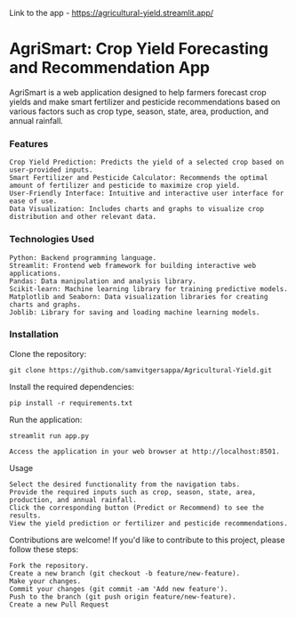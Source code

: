 Link to the app - https://agricultural-yield.streamlit.app/

# AgriSmart: Crop Yield Forecasting and Recommendation App

AgriSmart is a web application designed to help farmers forecast crop yields and make smart fertilizer and pesticide recommendations based on various factors such as crop type, season, state, area, production, and annual rainfall.

### Features

    Crop Yield Prediction: Predicts the yield of a selected crop based on user-provided inputs.
    Smart Fertilizer and Pesticide Calculator: Recommends the optimal amount of fertilizer and pesticide to maximize crop yield.
    User-Friendly Interface: Intuitive and interactive user interface for ease of use.
    Data Visualization: Includes charts and graphs to visualize crop distribution and other relevant data.

### Technologies Used

    Python: Backend programming language.
    Streamlit: Frontend web framework for building interactive web applications.
    Pandas: Data manipulation and analysis library.
    Scikit-learn: Machine learning library for training predictive models.
    Matplotlib and Seaborn: Data visualization libraries for creating charts and graphs.
    Joblib: Library for saving and loading machine learning models.

### Installation

  Clone the repository:


```
git clone https://github.com/samvitgersappa/Agricultural-Yield.git
````

Install the required dependencies:

```
pip install -r requirements.txt
```

Run the application:

```
streamlit run app.py
```
    Access the application in your web browser at http://localhost:8501.

Usage

    Select the desired functionality from the navigation tabs.
    Provide the required inputs such as crop, season, state, area, production, and annual rainfall.
    Click the corresponding button (Predict or Recommend) to see the results.
    View the yield prediction or fertilizer and pesticide recommendations.

Contributions are welcome! If you'd like to contribute to this project, please follow these steps:

    Fork the repository.
    Create a new branch (git checkout -b feature/new-feature).
    Make your changes.
    Commit your changes (git commit -am 'Add new feature').
    Push to the branch (git push origin feature/new-feature).
    Create a new Pull Request
